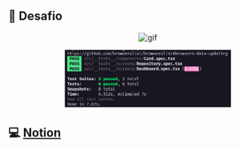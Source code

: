 ## 🚀 Desafio

<p align="center">
  <img alt="gif" title="gif" src="./.github/gif.gif" width ="300"/>
</p>
<p align="center">
  <img alt="test" title="yarn test" src="./.github/test.png" width ="300"/>
</p>

## 💻 [Notion](https://www.notion.so/Desafio-01-GitHub-Explorer-c3beaf2ffe5346f18abc4869b0947c8a)
